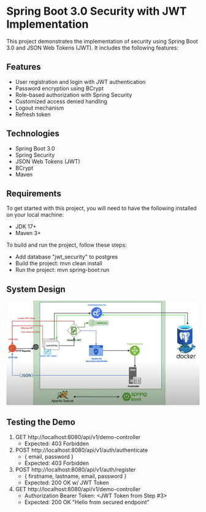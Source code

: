 # Spring Boot 3.0 Security with JWT Implementation

This project demonstrates the implementation of security using Spring Boot 3.0 and JSON Web Tokens (JWT). It includes the following features:

## Features

- User registration and login with JWT authentication
- Password encryption using BCrypt
- Role-based authorization with Spring Security
- Customized access denied handling
- Logout mechanism
- Refresh token

## Technologies

- Spring Boot 3.0
- Spring Security
- JSON Web Tokens (JWT)
- BCrypt
- Maven

## Requirements

To get started with this project, you will need to have the following installed on your local machine:

- JDK 17+
- Maven 3+

To build and run the project, follow these steps:

- Add database "jwt_security" to postgres
- Build the project: mvn clean install
- Run the project: mvn spring-boot:run

## System Design

![System Design](/design.png)


## Testing the Demo

1. GET http://localhost:8080/api/v1/demo-controller
    - Expected: 403 Forbidden
2. POST http://localhost:8080/api/v1/auth/authenticate
    - { email, password }
    - Expected: 403 Forbidden
3. POST http://localhost:8080/api/v1/auth/register
    - { firstname, lastname, email, password }
    - Expected: 200 OK w/ JWT Token
4. GET http://localhost:8080/api/v1/demo-controller
    - Authorization Bearer Token: <JWT Token from Step #3>
    - Expected: 200 OK "Hello from secured endpoint"